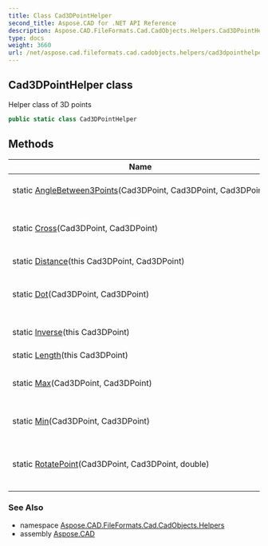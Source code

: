 ```yaml
---
title: Class Cad3DPointHelper
second_title: Aspose.CAD for .NET API Reference
description: Aspose.CAD.FileFormats.Cad.CadObjects.Helpers.Cad3DPointHelper class. Helper class of 3D points
type: docs
weight: 3660
url: /net/aspose.cad.fileformats.cad.cadobjects.helpers/cad3dpointhelper/
---
```

## Cad3DPointHelper class

Helper class of 3D points

```csharp
public static class Cad3DPointHelper
```

## Methods

| Name | Description |
| --- | --- |
| static [AngleBetween3Points](../../aspose.cad.fileformats.cad.cadobjects.helpers/cad3dpointhelper/anglebetween3points/)(Cad3DPoint, Cad3DPoint, Cad3DPoint) | Angles the between3 points. |
| static [Cross](../../aspose.cad.fileformats.cad.cadobjects.helpers/cad3dpointhelper/cross/)(Cad3DPoint, Cad3DPoint) | The cross product of two vectors. |
| static [Distance](../../aspose.cad.fileformats.cad.cadobjects.helpers/cad3dpointhelper/distance/)(this Cad3DPoint, Cad3DPoint) | The distance. |
| static [Dot](../../aspose.cad.fileformats.cad.cadobjects.helpers/cad3dpointhelper/dot/)(Cad3DPoint, Cad3DPoint) | The dot product of two vectors. |
| static [Inverse](../../aspose.cad.fileformats.cad.cadobjects.helpers/cad3dpointhelper/inverse/)(this Cad3DPoint) | Inverses this instance. |
| static [Length](../../aspose.cad.fileformats.cad.cadobjects.helpers/cad3dpointhelper/length/)(this Cad3DPoint) | The length. |
| static [Max](../../aspose.cad.fileformats.cad.cadobjects.helpers/cad3dpointhelper/max/)(Cad3DPoint, Cad3DPoint) | The maximum of two points. |
| static [Min](../../aspose.cad.fileformats.cad.cadobjects.helpers/cad3dpointhelper/min/)(Cad3DPoint, Cad3DPoint) | The minimum of two points. |
| static [RotatePoint](../../aspose.cad.fileformats.cad.cadobjects.helpers/cad3dpointhelper/rotatepoint/)(Cad3DPoint, Cad3DPoint, double) | Rotates one point arount another one |

### See Also

* namespace [Aspose.CAD.FileFormats.Cad.CadObjects.Helpers](../../aspose.cad.fileformats.cad.cadobjects.helpers/)
* assembly [Aspose.CAD](../../)


